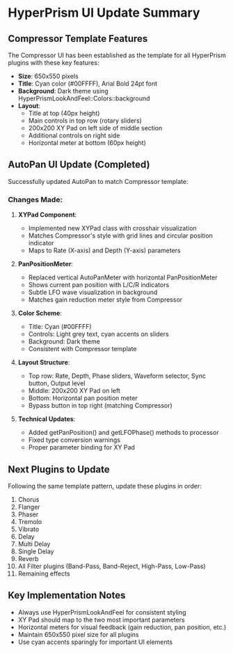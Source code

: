 # HyperPrism UI Update Summary

## Compressor Template Features
The Compressor UI has been established as the template for all HyperPrism plugins with these key features:
- **Size**: 650x550 pixels
- **Title**: Cyan color (#00FFFF), Arial Bold 24pt font
- **Background**: Dark theme using HyperPrismLookAndFeel::Colors::background
- **Layout**:
  - Title at top (40px height)
  - Main controls in top row (rotary sliders)
  - 200x200 XY Pad on left side of middle section
  - Additional controls on right side
  - Horizontal meter at bottom (60px height)

## AutoPan UI Update (Completed)
Successfully updated AutoPan to match Compressor template:

### Changes Made:
1. **XYPad Component**: 
   - Implemented new XYPad class with crosshair visualization
   - Matches Compressor's style with grid lines and circular position indicator
   - Maps to Rate (X-axis) and Depth (Y-axis) parameters

2. **PanPositionMeter**:
   - Replaced vertical AutoPanMeter with horizontal PanPositionMeter
   - Shows current pan position with L/C/R indicators
   - Subtle LFO wave visualization in background
   - Matches gain reduction meter style from Compressor

3. **Color Scheme**:
   - Title: Cyan (#00FFFF)
   - Controls: Light grey text, cyan accents on sliders
   - Background: Dark theme
   - Consistent with Compressor template

4. **Layout Structure**:
   - Top row: Rate, Depth, Phase sliders, Waveform selector, Sync button, Output level
   - Middle: 200x200 XY Pad on left
   - Bottom: Horizontal pan position meter
   - Bypass button in top right (matching Compressor)

5. **Technical Updates**:
   - Added getPanPosition() and getLFOPhase() methods to processor
   - Fixed type conversion warnings
   - Proper parameter binding for XY Pad

## Next Plugins to Update
Following the same template pattern, update these plugins in order:
1. Chorus
2. Flanger  
3. Phaser
4. Tremolo
5. Vibrato
6. Delay
7. Multi Delay
8. Single Delay
9. Reverb
10. All Filter plugins (Band-Pass, Band-Reject, High-Pass, Low-Pass)
11. Remaining effects

## Key Implementation Notes
- Always use HyperPrismLookAndFeel for consistent styling
- XY Pad should map to the two most important parameters
- Horizontal meters for visual feedback (gain reduction, pan position, etc.)
- Maintain 650x550 pixel size for all plugins
- Use cyan accents sparingly for important UI elements